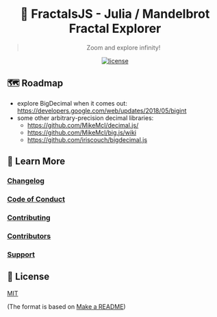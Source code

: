 <h1 align="center">
  🔮 FractalsJS - Julia / Mandelbrot Fractal Explorer
</h1>
<blockquote align="center">
  Zoom and explore infinity!
</blockquote>

<p align="center">
  <a href="https://github.com/username/project/docs/license.md">
    <img src="https://img.shields.io/badge/license-MIT-brightgreen.svg" alt="license" />
  </a>
</p>

## 🗺️ Roadmap

- explore BigDecimal when it comes out: https://developers.google.com/web/updates/2018/05/bigint
- some other arbitrary-precision decimal libraries:
  - https://github.com/MikeMcl/decimal.js/
  - https://github.com/MikeMcl/big.js/wiki
  - https://github.com/iriscouch/bigdecimal.js

## 📙 Learn More

### [Changelog](changelog.md)

### [Code of Conduct](code_of_conduct.md)

### [Contributing](contributing.md)

### [Contributors](contributors.md)

### [Support](support.md)

## 📜 License

[MIT](license.md)

(The format is based on [Make a README](https://www.makeareadme.com/))
